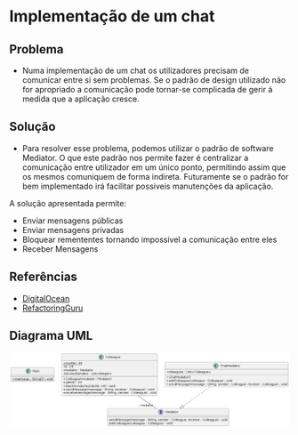 # Implementação de um chat 

## Problema

- Numa implementação de um chat os utilizadores precisam de comunicar entre si sem problemas. Se o padrão de design utilizado não for apropriado a comunicação pode tornar-se complicada de gerir á medida que a aplicação cresce. 

## Solução
- Para resolver esse problema, podemos utilizar o padrão de software Mediator. O que este padrão nos permite fazer
é centralizar a comunicação entre utilizador em um único ponto, permitindo assim que os mesmos comuniquem de forma indireta. Futuramente se o padrão for bem implementado irá facilitar possiveis manutenções da aplicação.

A solução apresentada permite:

- Enviar mensagens públicas
- Enviar mensagens privadas
- Bloquear remententes tornando impossivel a comunicação entre eles
- Receber Mensagens 

## Referências

- [DigitalOcean](https://www.digitalocean.com/community/tutorials/mediator-design-pattern-java)
- [RefactoringGuru](https://refactoring.guru/design-patterns/mediator)

## Diagrama UML

![Diagrama](./ex3.png)
